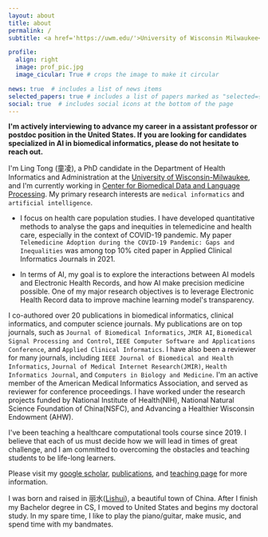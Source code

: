 ```yaml
---
layout: about
title: about
permalink: /
subtitle: <a href='https://uwm.edu/'>University of Wisconsin Milwaukee</a>. Lecturer, Medical Informatics, Data Science. 

profile:
  align: right
  image: prof_pic.jpg
  image_cicular: True # crops the image to make it circular

news: true  # includes a list of news items
selected_papers: true # includes a list of papers marked as "selected={true}"
social: true  # includes social icons at the bottom of the page
---
```


**I'm actively interviewing to advance my career in a assistant professor or postdoc position in the United States. If you are looking for candidates specialized in AI in biomedical informatics, please do not hesitate to reach out.**

I'm Ling Tong (童凌), a PhD candidate in the Department of Health Informatics and Administration at the [University of Wisconsin-Milwaukee](https://uwm.edu/), and I'm currently working in [Center for Biomedical Data and Language Processing](https://sites.uwm.edu/jakeluo/). My primary research interests are `medical informatics` and `artificial intelligence`. 

- I focus on health care population studies. I have developed quantitative methods to analyse the gaps and inequities in telemedicine and health care, especially in the context of COVID-19 pandemic. My paper `Telemedicine Adoption during the COVID-19 Pandemic: Gaps and Inequalities` was among top 10% cited paper in Applied Clinical Informatics Journals in 2021.  

- In terms of AI, my goal is to explore the interactions between AI models and Electronic Health Records, and how AI make precision medicine possible. One of my major research objectives is to leverage Electronic Health Record data to improve machine learning model's transparency. 
  
I co-authored over 20 publications in biomedical informatics, clinical informatics, and computer science journals. My publications are on top journals, such as `Journal of Biomedical Informatics`, `JMIR AI`, `Biomedical Signal Processing and Control`, `IEEE Computer Software and Applications Conference`, and `Applied Clinical Informatics`. I have also been a reviewer for many journals, including `IEEE Journal of Biomedical and Health Informatics`, `Journal of Medical Internet Research(JMIR)`, `Health Informatics Journal`, and `Computers in Biology and Medicine`.  I'm an active member of the American Medical Informatics Association, and served as reviewer for conference proceedings. I have worked under the research projects funded by National Institute of Health(NIH), National Natural Science Foundation of China(NSFC), and Advancing a Healthier Wisconsin Endowment (AHW).

I've been teaching a healthcare computational tools course since 2019. I believe that each of us must decide how we will lead in times of great challenge, and I am committed to overcoming the obstacles and teaching students to be life-long learners. 

Please visit my [google scholar](https://scholar.google.com/citations?user=lIl39DUAAAAJ&hl=en), [publications](https://tongling.github.io/publications/), and [teaching page](https://tongling.github.io/teaching/) for more information. 

I was born and raised in 丽水([Lishui](https://en.wikipedia.org/wiki/Lishui)), a beautiful town of China. After I finish my Bachelor degree in CS, I moved to United States and begins my doctoral study. In my spare time, I like to play the piano/guitar, make music, and spend time with my bandmates.


